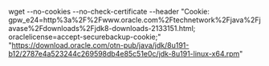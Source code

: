 wget --no-cookies --no-check-certificate --header "Cookie: gpw_e24=http%3a%2F%2Fwww.oracle.com%2Ftechnetwork%2Fjava%2Fjavase%2Fdownloads%2Fjdk8-downloads-2133151.html; oraclelicense=accept-securebackup-cookie;" "https://download.oracle.com/otn-pub/java/jdk/8u191-b12/2787e4a523244c269598db4e85c51e0c/jdk-8u191-linux-x64.rpm"
